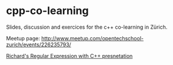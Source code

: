 # cpp-co-learning

Slides, discussion and exercices for the c++ co-learning in Zürich.

Meetup page: http://www.meetup.com/opentechschool-zurich/events/226235793/


[Richard's Regular Expression with C++ presnetation](http://opentechschool-zurich.github.io/cpp-co-learning/programming-principles-and-practice/09-classes-etc/Richard/RegexPresentation/app/index.html)
